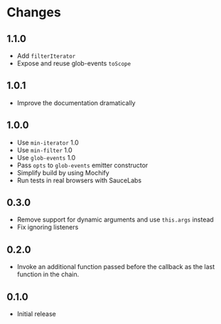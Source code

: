 # Changes

## 1.1.0

- Add `filterIterator`
- Expose and reuse glob-events `toScope`

## 1.0.1

- Improve the documentation dramatically

## 1.0.0

- Use `min-iterator` 1.0
- Use `min-filter` 1.0
- Use `glob-events` 1.0
- Pass `opts` to `glob-events` emitter constructor
- Simplify build by using Mochify
- Run tests in real browsers with SauceLabs

## 0.3.0

- Remove support for dynamic arguments and use `this.args` instead
- Fix ignoring listeners

## 0.2.0

- Invoke an additional function passed before the callback as the last function
  in the chain.

## 0.1.0

- Initial release
